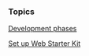 




### Topics


  [Development phases](/web/fundamentals/getting-started/web-starter-kit/development-phases?hl=en)

  [Set up Web Starter Kit](/web/fundamentals/getting-started/web-starter-kit/setting-up?hl=en)

